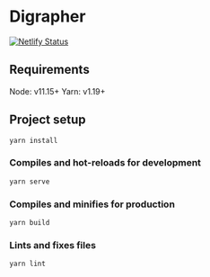 # Digrapher

[![Netlify Status](https://api.netlify.com/api/v1/badges/44d2445d-8fa4-4f9d-a2bf-f5f092190789/deploy-status)](https://app.netlify.com/sites/digrapher/deploys)

## Requirements
Node: v11.15+
Yarn: v1.19+

## Project setup
```
yarn install
```

### Compiles and hot-reloads for development
```
yarn serve
```

### Compiles and minifies for production
```
yarn build
```

### Lints and fixes files
```
yarn lint
```
